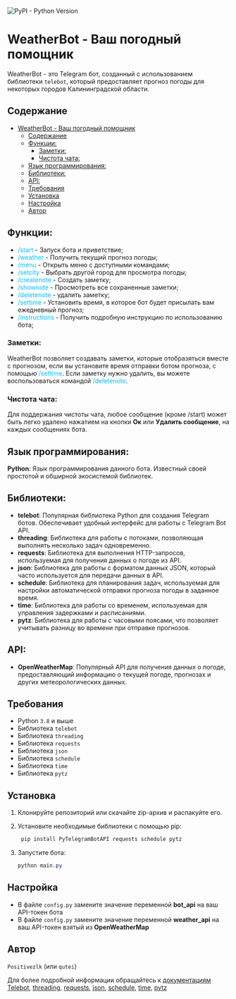 ![PyPI - Python Version](https://img.shields.io/pypi/pyversions/PyTelegramBotAPI)
# WeatherBot - Ваш погодный помощник
WeatherBot - это Telegram бот, созданный с использованием библиотеки `telebot`, который предоставляет прогноз погоды для некоторых городов Калининградской области.

## Содержание
- [WeatherBot - Ваш погодный помощник](#weatherbot---ваш-погодный-помощник)
  - [Содержание](#содержание)
  - [Функции:](#функции)
    - [Заметки:](#заметки)
    - [Чистота чата:](#чистота-чата)
  - [Язык программирования:](#язык-программирования)
  - [Библиотеки:](#библиотеки)
  - [API:](#api)
  - [Требования](#требования)
  - [Установка](#установка)
  - [Настройка](#настройка)
  - [Автор](#автор)

## Функции:

+ <span style="color: #00bfff;">/start</span> - Запуск бота и приветствие;
+ <span style="color: #00bfff;">/weather</span> - Получить текущий прогноз погоды;
+ <span style="color: #00bfff;">/menu</span> - Открыть меню с доступными командами;
+ <span style="color: #00bfff;">/setcity </span> - Выбрать другой город для просмотра погоды;
+ <span style="color: #00bfff;">/createnote</span> - Создать заметку;
+ <span style="color: #00bfff;">/shownote</span> - Просмотреть все сохраненные заметки;
+ <span style="color: #00bfff;">/deletenote</span> - удалить заметку;
+ <span style="color: #00bfff;">/settime</span> - Установить время, в которое бот будет присылать вам ежедневный прогноз;
+ <span style="color: #00bfff;">/instructions</span> - Получить подробную инструкцию по использованию бота;

### Заметки:
WeatherBot позволяет создавать заметки, которые отобразяться вместе с прогнозом, если вы установите время отправки ботом прогноза, с помощью <span style="color: #00bfff;">/settime</span>. Если заметку нужно удалить, вы можете воспользоваться командой <span style="color: #00bfff;">/deletenote</span>.

### Чистота чата:
Для поддержания чистоты чата, любое сообщение (кроме /start) может быть легко удалено нажатием на кнопки <b>Ок</b> или <b>Удалить сообщение</b>, на каждых сообщениях бота.

## Язык программирования:
<b>Python</b>: Язык программирования данного бота. Известный своей простотой и обширной экосистемой библиотек.

## Библиотеки:
* <b>telebot</b>:  Популярная библиотека Python для создания Telegram ботов. Обеспечивает удобный интерфейс для работы с Telegram Bot API.
* <b>threading</b>: Библиотека для работы с потоками, позволяющая выполнять несколько задач одновременно. 
* <b>requests</b>: Библиотека для выполнения HTTP-запросов, используемая для получения данных о погоде из API.
* <b>json</b>: Библиотека для работы с форматом данных JSON, который часто используется для передачи данных в API.
* <b>schedule</b>: Библиотека для планирования задач, используемая для настройки автоматической отправки прогноза погоды в заданное время.
* <b>time</b>: Библиотека для работы со временем, используемая для управления задержками и расписаниями.
* <b>pytz</b>: Библиотека для работы с часовыми поясами,  что позволяет учитывать разницу во времени при отправке прогнозов.

##  API:
* <b>OpenWeatherMap</b>:  Популярный API для получения данных о погоде, предоставляющий информацию о текущей погоде, прогнозах и других метеорологических данных.

## Требования
* Python `3.8` и выше
* Библиотека `telebot`
* Библиотека `threading`
* Библиотека `requests`
* Библиотека `json`
* Библиотека `schedule`
* Библиотека `time`
* Библиотека `pytz`

## Установка
1. Клонируйте репозиторий или скачайте zip-архив и распакуйте его.
2. Установите необходимые библиотеки с помощью pip:
   ```powershell
    pip install PyTelegramBotAPI requests schedule pytz
   ```

3. Запустите бота:
   ```PowerShell
   python main.py
   ```

## Настройка
* В файле `config.py` замените значение переменной <b>bot_api</b> на ваш API-токен бота
* В файле `config.py` замените значение переменной <b>weather_api</b> на ваш API-токен взятый из <b>OpenWeatherMap</b>

## Автор
`Positivezlk` (или `qutei`)

Для более подробной информации обращайтесь к [документациям Telebot](https://pytba.readthedocs.io/en/latest/index.html), [threading](https://docs.python.org/3/library/threading.html), [requests](https://docs.python-requests.org/en/latest/), [json](https://docs.python.org/3/library/json.html), [schedule](https://schedule.readthedocs.io/en/stable/), [time](https://docs.python.org/3/library/time.html), [pytz](https://pythonhosted.org/pytz/)
